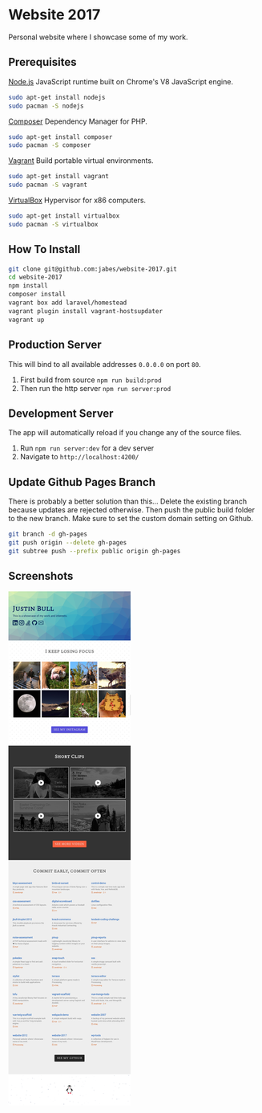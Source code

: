 # Website 2017

Personal website where I showcase some of my work.

## Prerequisites

[Node.js](https://nodejs.org/en/download/) JavaScript runtime built on Chrome's V8 JavaScript engine.

```bash
sudo apt-get install nodejs
sudo pacman -S nodejs
```

[Composer](https://getcomposer.org/download/) Dependency Manager for PHP.

```bash
sudo apt-get install composer
sudo pacman -S composer
```

[Vagrant](https://www.vagrantup.com/downloads.html) Build portable virtual environments.

```bash
sudo apt-get install vagrant
sudo pacman -S vagrant
```

[VirtualBox](https://www.virtualbox.org/wiki/Downloads) Hypervisor for x86 computers.

```bash
sudo apt-get install virtualbox
sudo pacman -S virtualbox
```

## How To Install

```bash
git clone git@github.com:jabes/website-2017.git
cd website-2017
npm install
composer install
vagrant box add laravel/homestead
vagrant plugin install vagrant-hostsupdater
vagrant up
```

## Production Server

This will bind to all available addresses `0.0.0.0` on port `80`.

1. First build from source `npm run build:prod`
2. Then run the http server `npm run server:prod`

## Development Server

The app will automatically reload if you change any of the source files.

1. Run `npm run server:dev` for a dev server
2. Navigate to `http://localhost:4200/`

## Update Github Pages Branch

There is probably a better solution than this...
Delete the existing branch because updates are rejected otherwise.
Then push the public build folder to the new branch.
Make sure to set the custom domain setting on Github.

```bash
git branch -d gh-pages
git push origin --delete gh-pages
git subtree push --prefix public origin gh-pages
```

## Screenshots

![](screenshot.png)
